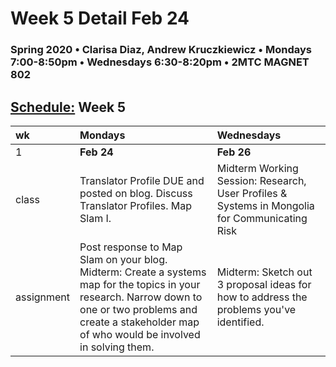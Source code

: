 # Week 5 Detail Feb 24

### Spring 2020 • Clarisa Diaz, Andrew Kruczkiewicz • Mondays 7:00-8:50pm • Wednesdays 6:30-8:20pm • 2MTC MAGNET 802

## [Schedule:](./) Week 5

| wk | Mondays | Wednesdays |
| :--- | :--- | :--- |
| 1 | **Feb 24** | **Feb 26** |
| class | Translator Profile DUE and posted on blog. Discuss Translator Profiles. Map Slam I. | Midterm Working Session: Research, User Profiles & Systems in Mongolia for Communicating Risk |
| assignment | Post response to Map Slam on your blog.  Midterm: Create a systems map for the topics in your research. Narrow down to one or two problems and create a stakeholder map of who would be involved in solving them. |  Midterm: Sketch out 3 proposal ideas for how to address the problems you've identified. |

